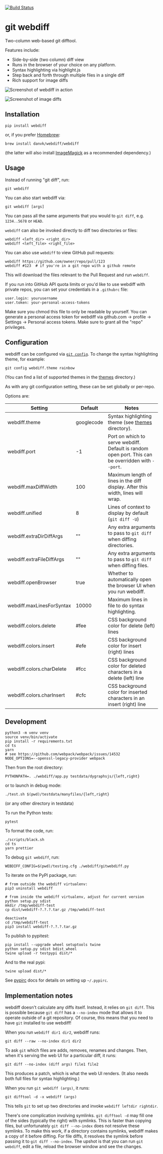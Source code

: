 [![Build Status](https://travis-ci.org/danvk/webdiff.svg?branch=master)](https://travis-ci.org/danvk/webdiff)
# git webdiff

Two-column web-based git difftool.

Features include:

* Side-by-side (two column) diff view
* Runs in the browser of your choice on any platform.
* Syntax highlighting via highlight.js
* Step back and forth through multiple files in a single diff
* Rich support for image diffs

<!-- This is `git webdiff 05157bba^..05157bba`, in this repo -->
![Screenshot of webdiff in action](http://www.danvk.org/webdiff.png)

![Screenshot of image diffs](http://www.danvk.org/webdiff-images.png)

## Installation

    pip install webdiff

or, if you prefer [Homebrew]:

    brew install danvk/webdiff/webdiff

(the latter will also install [ImageMagick] as a recommended dependency.)

## Usage

Instead of running "git diff", run:

    git webdiff

You can also start webdiff via:

    git webdiff [args]

You can pass all the same arguments that you would to `git diff`, e.g.
`1234..5678` or `HEAD`.

`webdiff` can also be invoked directly to diff two directories or files:

    webdiff <left_dir> <right_dir>
    webdiff <left_file> <right_file>

You can also use `webdiff` to view GitHub pull requests:

    webdiff https://github.com/owner/repo/pull/123
    webdiff #123  # if you're in a git repo with a github remote

This will download the files relevant to the Pull Request and run `webdiff`.

If you run into GitHub API quota limits or you'd like to use webdiff with
private repos, you can set your credentials in a `.githubrc` file:

    user.login: yourusername
    user.token: your-personal-access-tokens

Make sure you chmod this file to only be readable by yourself. You can generate
a personal access token for webdiff via github.com → profile → Settings →
Personal access tokens. Make sure to grant all the "repo" privileges.

## Configuration

webdiff can be configured via [`git config`][git config]. To change the syntax highlighting theme, for example:

    git config webdiff.theme rainbow

(You can find a list of supported themes in the [themes] directory.)

As with any git configuration setting, these can be set globally or per-repo.

Options are:

| Setting        | Default       | Notes  |
| -------------- | ------------- | ------ |
| webdiff.theme  | googlecode    | Syntax highlighting theme (see [themes] directory). |
| webdiff.port   | -1            | Port on which to serve webdiff. Default is random open port. This can be overridden with `--port`. |
| webdiff.maxDiffWidth | 100 | Maximum length of lines in the diff display. After this width, lines will wrap. |
| webdiff.unified | 8 | Lines of context to display by default (`git diff -U`) |
| webdiff.extraDirDiffArgs | "" | Any extra arguments to pass to `git diff` when diffing directories. |
| webdiff.extraFileDiffArgs | "" | Any extra arguments to pass to `git diff` when diffing files. |
| webdiff.openBrowser | true | Whether to automatically open the browser UI when you run webdiff. |
| webdiff.maxLinesForSyntax | 10000 | Maximum lines in file to do syntax highlighting. |
| webdiff.colors.delete | #fee | CSS background color for delete (left) lines |
| webdiff.colors.insert | #efe | CSS background color for insert (right) lines |
| webdiff.colors.charDelete | #fcc | CSS background color for deleted characters in a delete (left) line |
| webdiff.colors.charInsert | #cfc | CSS background color for inserted characters in an insert (right) line |

## Development

    python3 -m venv venv
    source venv/bin/activate
    pip install -r requirements.txt
    cd ts
    yarn
    # see https://github.com/webpack/webpack/issues/14532
    NODE_OPTIONS=--openssl-legacy-provider webpack

Then from the root directory:

    PYTHONPATH=. ./webdiff/app.py testdata/dygraphsjs/{left,right}

or to launch in debug mode:

    ./test.sh $(pwd)/testdata/manyfiles/{left,right}

(or any other directory in testdata)

To run the Python tests:

    pytest

To format the code, run:

    ./scripts/black.sh
    cd ts
    yarn prettier

To debug `git webdiff`, run:

    WEBDIFF_CONFIG=$(pwd)/testing.cfg ./webdiff/gitwebdiff.py

To iterate on the PyPI package, run:

    # from outside the webdiff virtualenv:
    pip3 uninstall webdiff

    # from inside the webdiff virtualenv, adjust for current version
    python setup.py sdist
    mkdir /tmp/webdiff-test
    cp dist/webdiff-?.?.?.tar.gz /tmp/webdiff-test

    deactivate
    cd /tmp/webdiff-test
    pip3 install webdiff-?.?.?.tar.gz

To publish to pypitest:

    pip install --upgrade wheel setuptools twine
    python setup.py sdist bdist_wheel
    twine upload -r testpypi dist/*

And to the real pypi:

    twine upload dist/*

See [pypirc][] docs for details on setting up `~/.pypirc`.

## Implementation notes

webdiff doesn't calculate any diffs itself. Instead, it relies on `git diff`. This is possible because `git diff` has a `--no-index` mode that allows it to operate outside of a git repository. Of course, this means that you need to have `git` installed to use webdiff!

When you run `webdiff dir1 dir2`, webdiff runs:

    git diff --raw --no-index dir1 dir2

To ask `git` which files are adds, removes, renames and changes. Then, when it's serving the web UI for a particular diff, it runs:

    git diff --no-index (diff args) file1 file2

This produces a patch, which is what the web UI renders. (It also needs both full files for syntax highlighting.)

When you run `git webdiff (args)`, it runs:

    git difftool -d -x webdiff (args)

This tells `git` to set up two directories and invoke `webdiff leftdir rightdir`.

There's one complication involving symlinks. `git difftool -d` may fill one of the sides (typically the right) with symlinks. This is faster than copying files, but unfortunately `git diff --no-index` does not resolve these symlinks. To make this work, if a directory contains symlinks, webdiff makes a copy of it before diffing. For file diffs, it resolves the symlink before passing it to `git diff --no-index`. The upshot is that you can run `git webdiff`, edit a file, reload the browser window and see the changes.

[pypirc]: https://packaging.python.org/specifications/pypirc/
[Homebrew]: https://brew.sh/
[ImageMagick]: https://imagemagick.org/index.php
[git config]: https://git-scm.com/docs/git-config
[themes]: http://example.com

